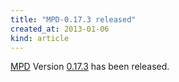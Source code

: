 ```yaml
---
title: "MPD-0.17.3 released"
created_at: 2013-01-06
kind: article
---
```


[MPD](/download.html) Version [0.17.3](/download/mpd/0.17/mpd-0.17.3.tar.bz2) has been released.


